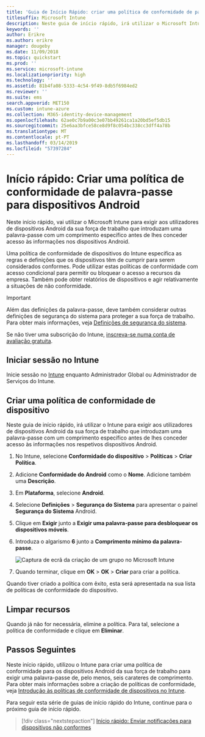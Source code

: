 ```yaml
---
title: 'Guia de Início Rápido: criar uma política de conformidade de palavra-passe para dispositivos Android'
titlesuffix: Microsoft Intune
description: Neste guia de início rápido, irá utilizar o Microsoft Intune para definir o comprimento da palavra-passe obrigatório para dispositivos Android.
keywords: ''
author: Erikre
ms.author: erikre
manager: dougeby
ms.date: 11/09/2018
ms.topic: quickstart
ms.prod: ''
ms.service: microsoft-intune
ms.localizationpriority: high
ms.technology: ''
ms.assetid: 81b4fa08-5333-4c54-9f49-8db5f6984ed2
ms.reviewer: ''
ms.suite: ems
search.appverid: MET150
ms.custom: intune-azure
ms.collection: M365-identity-device-management
ms.openlocfilehash: 62ae0c7b9a00c3e07bb49261ca1a20bd5ef5db15
ms.sourcegitcommit: 25e6aa3bfce58ce8d9f8c054bc338cc3dff4a78b
ms.translationtype: MT
ms.contentlocale: pt-PT
ms.lasthandoff: 03/14/2019
ms.locfileid: "57397284"
---
```

# <a name="quickstart-create-a-password-compliance-policy-for-android-devices"></a>Início rápido: Criar uma política de conformidade de palavra-passe para dispositivos Android

Neste início rápido, vai utilizar o Microsoft Intune para exigir aos utilizadores de dispositivos Android da sua força de trabalho que introduzam uma palavra-passe com um comprimento específico antes de lhes conceder acesso às informações nos dispositivos Android. 

Uma política de conformidade de dispositivos do Intune especifica as regras e definições que os dispositivos têm de cumprir para serem considerados conformes. Pode utilizar estas políticas de conformidade com acesso condicional para permitir ou bloquear o acesso a recursos da empresa. Também pode obter relatórios de dispositivos e agir relativamente a situações de não conformidade.

> [!IMPORTANT]
> Além das definições da palavra-passe, deve também considerar outras definições de segurança do sistema para proteger a sua força de trabalho. Para obter mais informações, veja [Definições de segurança do sistema](compliance-policy-create-android-for-work.md#system-security-settings).

Se não tiver uma subscrição do Intune, [inscreva-se numa conta de avaliação gratuita](free-trial-sign-up.md).

## <a name="sign-in-to-intune"></a>Iniciar sessão no Intune

Inicie sessão no [Intune](https://aka.ms/intuneportal) enquanto Administrador Global ou Administrador de Serviços do Intune. 

## <a name="create-a-device-compliance-policy"></a>Criar uma política de conformidade de dispositivo

Neste guia de início rápido, irá utilizar o Intune para exigir aos utilizadores de dispositivos Android da sua força de trabalho que introduzam uma palavra-passe com um comprimento específico antes de lhes conceder acesso às informações nos respetivos dispositivos Android.

1. No Intune, selecione **Conformidade do dispositivo** > **Políticas** > **Criar Política**.
2. Adicione **Conformidade do Android** como o **Nome**. Adicione também uma **Descrição**.
3. Em **Plataforma**, selecione **Android**. 
4. Selecione **Definições** > **Segurança do Sistema** para apresentar o painel **Segurança do Sistema** Android.
5. Clique em **Exigir** junto a **Exigir uma palavra-passe para desbloquear os dispositivos móveis**.
6. Introduza o algarismo **6** junto a **Comprimento mínimo da palavra-passe**. 

    ![Captura de ecrã da criação de um grupo no Microsoft Intune](media/quickstart-set-password-length-android/quickstart-set-password-length-android-01.png)

7. Quando terminar, clique em **OK** > **OK** > **Criar** para criar a política.

Quando tiver criado a política com êxito, esta será apresentada na sua lista de políticas de conformidade do dispositivo. 

## <a name="clean-up-resources"></a>Limpar recursos

Quando já não for necessária, elimine a política. Para tal, selecione a política de conformidade e clique em **Eliminar**.

## <a name="next-steps"></a>Passos Seguintes

Neste início rápido, utilizou o Intune para criar uma política de conformidade para os dispositivos Android da sua força de trabalho para exigir uma palavra-passe de, pelo menos, seis carateres de comprimento. Para obter mais informações sobre a criação de políticas de conformidade, veja [Introdução às políticas de conformidade de dispositivos no Intune](device-compliance-get-started.md).

Para seguir esta série de guias de início rápido do Intune, continue para o próximo guia de início rápido.

> [!div class="nextstepaction"]
> [Início rápido: Enviar notificações para dispositivos não conformes](quickstart-send-notification.md)
